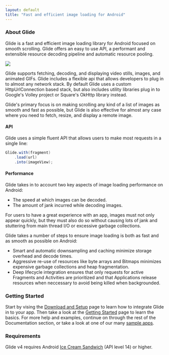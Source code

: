 ```yaml
---
layout: default
title: "Fast and efficient image loading for Android"
---
```


### About Glide

Glide is a fast and efficient image loading library for Android focused on smooth scrolling. Glide offers an easy to use API, a performant and extensible resource decoding pipeline and automatic resource pooling.

![](https://github.com/bumptech/glide/blob/master/static/glide_logo.png?raw=true)

Glide supports fetching, decoding, and displaying video stills, images, and animated GIFs. Glide includes a flexible api that allows developers to plug in to almost any network stack. By default Glide uses a custom HttpUrlConnection based stack, but also includes utility libraries plug in to Google's Volley project or Square's OkHttp library instead.

Glide's primary focus is on making scrolling any kind of a list of images as smooth and fast as possible, but Glide is also effective for almost any case where you need to fetch, resize, and display a remote image.


#### API

Glide uses a simple fluent API that allows users to make most requests in a  single line:

```java
Glide.with(fragment)
    .load(url)
    .into(imageView);
```

#### Performance

Glide takes in to account two key aspects of image loading performance on Android:

* The speed at which images can be decoded.
* The amount of jank incurred while decoding images.

For users to have a great experience with an app, images must not only appear quickly, but they must also do so without causing lots of jank and stuttering from main thread I/O or excessive garbage collections.

Glide takes a number of steps to ensure image loading is both as fast and as smooth as possible on Android:

* Smart and automatic downsampling and caching minimize storage overhead and decode times.
* Aggressive re-use of resources like byte arrays and Bitmaps minimizes expensive garbage collections and heap fragmentation.
* Deep lifecycle integration ensures that only requests for active Fragments and Activities are prioritized and that Applications release resources when neccessary to avoid being killed when backgrounded.

### Getting Started

Start by vising the [Download and Setup][1] page to learn how to integrate Glide in to your app. Then take a look at the [Getting Started][2] page to learn the basics. For more help and examples, continue on through the rest of the Documentation section, or take a look at one of our many [sample apps][3].

### Requirements

Glide v4 requires Android [Ice Cream Sandwich][4] (API level 14) or higher.

[1]: doc/download-setup.html
[2]: doc/getting-started.html
[3]: ref/samples.html
[4]: https://developer.android.com/about/versions/android-4.0-highlights.html
